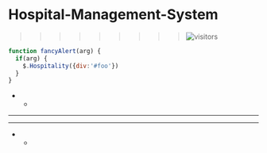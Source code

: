 # Hospital-Management-System
>>>>>>>>>  ![visitors](https://visitor-badge.glitch.me/badge?page_id=Hospital-Management-System.Hospital-Management-System)      
```javascript
function fancyAlert(arg) {
  if(arg) {
    $.Hospitality({div:'#foo'})
  }
}
```
- -
- - -
- - -
 - -
